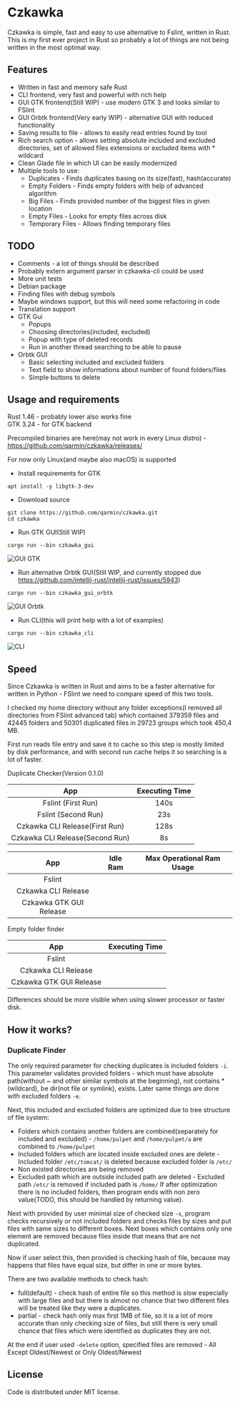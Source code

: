 # Czkawka
Czkawka is simple, fast and easy to use alternative to Fslint, written in Rust.  
This is my first ever project in Rust so probably a lot of things are not being written in the most optimal way.

## Features
- Written in fast and memory safe Rust
- CLI frontend, very fast and powerful with rich help
- GUI GTK frontend(Still WIP) - use modern GTK 3 and looks similar to FSlint
- GUI Orbtk frontend(Very early WIP) - alternative GUI with reduced functionality
- Saving results to file - allows to easily read entries found by tool
- Rich search option - allows setting absolute included and excluded directories, set of allowed files extensions or excluded items with * wildcard
- Clean Glade file in which UI can be easily modernized
- Multiple tools to use:
  - Duplicates - Finds duplicates basing on its size(fast), hash(accurate)
  - Empty Folders - Finds empty folders with help of advanced algorithm
  - Big Files - Finds provided number of the biggest files in given location
  - Empty Files - Looks for empty files across disk
  - Temporary Files - Allows finding temporary files 

## TODO
- Comments - a lot of things should be described
- Probably extern argument parser in czkawka-cli could be used 
- More unit tests
- Debian package
- Finding files with debug symbols
- Maybe windows support, but this will need some refactoring in code
- Translation support
- GTK Gui
  - Popups
  - Choosing directories(included, excluded)
  - Popup with type of deleted records
  - Run in another thread searching to be able to pause
- Orbtk GUI
  - Basic selecting included and excluded folders
  - Text field to show informations about number of found folders/files
  - Simple buttons to delete 

## Usage and requirements
Rust 1.46 - probably lower also works fine  
GTK 3.24 - for GTK backend

Precompiled binaries are here(may not work in every Linux distro) - https://github.com/qarmin/czkawka/releases/

For now only Linux(and maybe also macOS) is supported

- Install requirements for GTK
```
apt install -y libgtk-3-dev
```

- Download source
```
git clone https://github.com/qarmin/czkawka.git
cd czkawka
```
- Run GTK GUI(Still WIP)
```
cargo run --bin czkawka_gui
```
![GUI GTK](https://user-images.githubusercontent.com/41945903/94106023-d72f9700-fe3a-11ea-821d-48484afd74fb.png)
- Run alternative Orbtk GUI(Still WIP, and currently stopped due https://github.com/intellij-rust/intellij-rust/issues/5943)
```
cargo run --bin czkawka_gui_orbtk
```
![GUI Orbtk](https://user-images.githubusercontent.com/41945903/92405241-7b27fb80-f135-11ea-9fc4-5ebc2b76b011.png)
- Run CLI(this will print help with a lot of examples)
```
cargo run --bin czkawka_cli
```
![CLI](https://user-images.githubusercontent.com/41945903/93716816-0bbcfd80-fb72-11ea-8d31-4c87cc2abe6d.png)

## Speed
Since Czkawka is written in Rust and aims to be a faster alternative for written in Python - FSlint we need to compare speed of this two tools.

I checked my home directory without any folder exceptions(I removed all directories from FSlint advanced tab) which contained 379359 files and 42445 folders and 50301 duplicated files in 29723 groups which took 450,4 MB.

First run reads file entry and save it to cache so this step is mostly limited by disk performance, and with second run cache helps it so searching is a lot of faster.

Duplicate Checker(Version 0.1.0)

| App| Executing Time |
|:----------:|:-------------:|
| Fslint (First Run)| 140s |
| Fslint (Second Run)| 23s |
| Czkawka CLI Release(First Run) | 128s |
| Czkawka CLI Release(Second Run) | 8s |

| App| Idle Ram | Max Operational Ram Usage |
|:----------:|:-------------:|:-------------:|
| Fslint |  |  |
| Czkawka CLI Release |  |
| Czkawka GTK GUI Release |  |


Empty folder finder

| App| Executing Time |
|:----------:|:-------------:|
| Fslint |  |
| Czkawka CLI Release |  |
| Czkawka GTK GUI Release |  |

Differences should be more visible when using slower processor or faster disk.

## How it works?
### Duplicate Finder
The only required parameter for checking duplicates is included folders `-i`. This parameter validates provided folders - which must have absolute path(without ~ and other similar symbols at the beginning), not contains *(wildcard), be dir(not file or symlink), exists. Later same things are done with excluded folders `-e`. 

Next, this included and excluded folders are optimized due to tree structure of file system:
- Folders which contains another folders are combined(separately for included and excluded) - `/home/pulpet` and `/home/pulpet/a` are combined to `/home/pulpet`
- Included folders which are located inside excluded ones are delete - Included folder `/etc/tomcat/` is deleted because excluded folder is `/etc/`
- Non existed directories are being removed
- Excluded path which are outside included path are deleted - Excluded path `/etc/` is removed if included path is `/home/`
If after optimization there is no included folders, then program ends with non zero value(TODO, this should be handled by returning value).

Next with provided by user minimal size of checked size `-s`, program checks recursively or not included folders and checks files by sizes and put files with same sizes to different boxes. 
Next boxes which contains only one element are removed because files inside that means that are not duplicated.

Now if user select this, then provided is checking hash of file, because may happens that files have equal size, but differ in one or more bytes.

There are two available methods to check hash:
- full(default) - check hash of entire file so this method is slow especially with large files and but there is almost no chance that two different files will be treated like they were a duplicates.
- partial - check hash only max first 1MB of file, so it is a lot of more accurate than only checking size of files, but still there is very small chance that files which were identified as duplicates they are not.

At the end if user used `-delete` option, specified files are removed - All Except Oldest/Newest or Only Oldest/Newest
 

## License
Code is distributed under MIT license.
